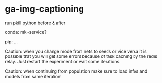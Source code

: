 # ga-img-captioning

run pkill python before & after

conda:
mkl-service?

pip:
...

Caution: when you change mode from nets to seeds or vice versa it is possible
that you will get some errors because of task caching by the redis relay. Just
restart the experiment or wait some iterations.

Caution: when continuing from population make sure to load infos and models
from same iteration!